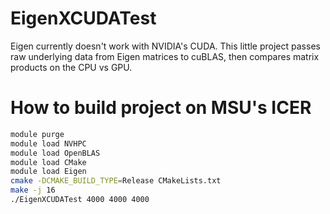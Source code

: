 # EigenXCUDATest
Eigen currently doesn't work with NVIDIA's CUDA. This little project passes raw underlying data from Eigen matrices
to cuBLAS, then compares matrix products on the CPU vs GPU.

# How to build project on MSU's ICER
```bash
module purge
module load NVHPC
module load OpenBLAS
module load CMake
module load Eigen
cmake -DCMAKE_BUILD_TYPE=Release CMakeLists.txt
make -j 16
./EigenXCUDATest 4000 4000 4000
```
